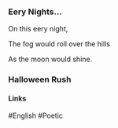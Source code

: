 ### **Eery Nights…**

On this eery night,

The fog would roll over the hills

As the moon would shine.

### Halloween Rush



#### Links
#English #Poetic